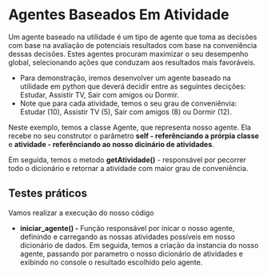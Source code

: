# Agentes Baseados Em Atividade
Um agente baseado na utilidade é um tipo de agente que toma as decisões com base na avaliação de potenciais resultados com base na conveniência dessas decisões. Estes agentes procuram maximizar o seu desempenho global, selecionando ações que conduzam aos resultados mais favoráveis.

- Para demonstração, iremos desenvolver um agente baseado na utilidade em python que deverá decidir entre as seguintes decições: Estudar, Assistir TV, Sair com amigos ou Dormir.
- Note que para cada atividade, temos o seu grau de conveniênvia: Estudar (10), Assistir TV (5), Sair com amigos (8) ou Dormir (12).

Neste exemplo, temos a classe Agente, que representa nosso agente. Ela recebe no seu construtor o parâmetro <strong>self - referênciando a prórpia classe </strong> e <strong> atividade - referênciando ao nosso dicinário de atividades</strong>.

Em seguida, temos o metodo <strong>getAtividade()</strong> - responsável por pecorrer todo o dicionário e retornar a atividade com maior grau de conveniência.

## Testes práticos
Vamos realizar a execução do nosso código
 * <strong> iniciar_agente() - </strong> Função responsável por inicar o nosso agente, definindo e carregando as nossas atividades possíveis em nosso dicionário de dados. Em seguida, temos a criação da instancia do nosso agente, passando por parametro o nosso dicionário de atividades e exibindo no console o resultado escolhido pelo agente.
 